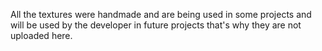 All the textures were handmade and are being used in some projects and will be used by the developer in future projects that's why they are not uploaded here.